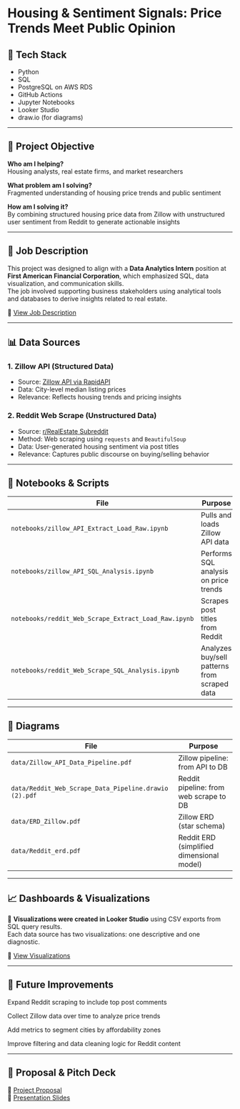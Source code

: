 # Housing & Sentiment Signals: Price Trends Meet Public Opinion

## 🔧 Tech Stack

- Python
- SQL
- PostgreSQL on AWS RDS
- GitHub Actions
- Jupyter Notebooks
- Looker Studio
- draw.io (for diagrams)

---

## 🎯 Project Objective

**Who am I helping?**  
Housing analysts, real estate firms, and market researchers

**What problem am I solving?**  
Fragmented understanding of housing price trends and public sentiment

**How am I solving it?**  
By combining structured housing price data from Zillow with unstructured user sentiment from Reddit to generate actionable insights

---

## 🏢 Job Description

This project was designed to align with a **Data Analytics Intern** position at **First American Financial Corporation**, which emphasized SQL, data visualization, and communication skills.  
The job involved supporting business stakeholders using analytical tools and databases to derive insights related to real estate.

📄 [View Job Description](./proposal/Job%20Description.pdf)

---

## 📊 Data Sources

### 1. Zillow API (Structured Data)
- Source: [Zillow API via RapidAPI](https://rapidapi.com)
- Data: City-level median listing prices
- Relevance: Reflects housing trends and pricing insights

### 2. Reddit Web Scrape (Unstructured Data)
- Source: [r/RealEstate Subreddit](https://www.reddit.com/r/RealEstate/)
- Method: Web scraping using `requests` and `BeautifulSoup`
- Data: User-generated housing sentiment via post titles
- Relevance: Captures public discourse on buying/selling behavior

---

## 📁 Notebooks & Scripts

| File                                                  | Purpose                                      |
|-------------------------------------------------------|----------------------------------------------|
| `notebooks/zillow_API_Extract_Load_Raw.ipynb`         | Pulls and loads Zillow API data              |
| `notebooks/zillow_API_SQL_Analysis.ipynb`             | Performs SQL analysis on price trends        |
| `notebooks/reddit_Web_Scrape_Extract_Load_Raw.ipynb`  | Scrapes post titles from Reddit              |
| `notebooks/reddit_Web_Scrape_SQL_Analysis.ipynb`      | Analyzes buy/sell patterns from scraped data |

---

## 📌 Diagrams

| File                                                  | Purpose                                   |
|-------------------------------------------------------|-------------------------------------------|
| `data/Zillow_API_Data_Pipeline.pdf`                   | Zillow pipeline: from API to DB           |
| `data/Reddit_Web_Scrape_Data_Pipeline.drawio (2).pdf` | Reddit pipeline: from web scrape to DB    |
| `data/ERD_Zillow.pdf`                                 | Zillow ERD (star schema)                  |
| `data/Reddit_erd.pdf`                                 | Reddit ERD (simplified dimensional model) |

---

## 📈 Dashboards & Visualizations

🔗 **Visualizations were created in Looker Studio** using CSV exports from SQL query results.  
Each data source has two visualizations: one descriptive and one diagnostic.

📄 [View Visualizations](./reports/Visualizations.pdf)

---

## 🧠 Future Improvements

Expand Reddit scraping to include top post comments

Collect Zillow data over time to analyze price trends

Add metrics to segment cities by affordability zones

Improve filtering and data cleaning logic for Reddit content



---

## 💼 Proposal & Pitch Deck

📄 [Project Proposal](./proposal/Project%20Proposal.pdf)  
📄 [Presentation Slides](./reports/Presentation.pdf)
